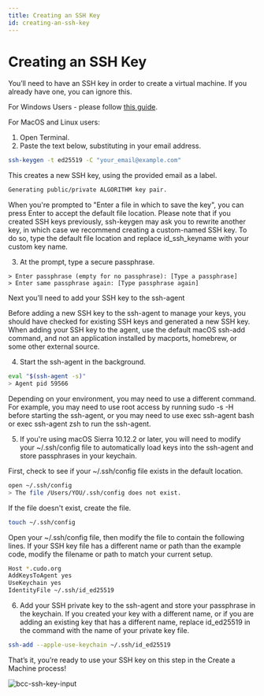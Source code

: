 ```yaml
---
title: Creating an SSH Key
id: creating-an-ssh-key
---
```


# Creating an SSH Key

You’ll need to have an SSH key in order to create a virtual machine. If you already have one, you can ignore this. 

For Windows Users - please follow [this guide](https://www.ssh.com/academy/ssh/putty/windows/puttygen). 

For MacOS and Linux users: 



1. Open Terminal.
2. Paste the text below, substituting in your email address.

```bash
ssh-keygen -t ed25519 -C "your_email@example.com" 
```


This creates a new SSH key, using the provided email as a label.

```bash 
Generating public/private ALGORITHM key pair. 
``` 

When you're prompted to "Enter a file in which to save the key", you can press Enter to accept the default file location. Please note that if you created SSH keys previously, ssh-keygen may ask you to rewrite another key, in which case we recommend creating a custom-named SSH key. To do so, type the default file location and replace id_ssh_keyname with your custom key name.



3. At the prompt, type a secure passphrase.

```
> Enter passphrase (empty for no passphrase): [Type a passphrase]
> Enter same passphrase again: [Type passphrase again]
```

Next you’ll need to add your SSH key to the ssh-agent

Before adding a new SSH key to the ssh-agent to manage your keys, you should have checked for existing SSH keys and generated a new SSH key. When adding your SSH key to the agent, use the default macOS ssh-add command, and not an application installed by macports, homebrew, or some other external source.



4. Start the ssh-agent in the background.

```bash
eval "$(ssh-agent -s)"
> Agent pid 59566
```

	

Depending on your environment, you may need to use a different command. For example, you may need to use root access by running sudo -s -H before starting the ssh-agent, or you may need to use exec ssh-agent bash or exec ssh-agent zsh to run the ssh-agent.



5. If you're using macOS Sierra 10.12.2 or later, you will need to modify your ~/.ssh/config file to automatically load keys into the ssh-agent and store passphrases in your keychain.

First, check to see if your ~/.ssh/config file exists in the default location.

```bash
open ~/.ssh/config
> The file /Users/YOU/.ssh/config does not exist.
```

If the file doesn't exist, create the file.

```bash
touch ~/.ssh/config
```

Open your ~/.ssh/config file, then modify the file to contain the following lines. If your SSH key file has a different name or path than the example code, modify the filename or path to match your current setup.

```bash
Host *.cudo.org
AddKeysToAgent yes
UseKeychain yes
IdentityFile ~/.ssh/id_ed25519
```



6. Add your SSH private key to the ssh-agent and store your passphrase in the keychain. If you created your key with a different name, or if you are adding an existing key that has a different name, replace id_ed25519 in the command with the name of your private key file.

```bash
ssh-add --apple-use-keychain ~/.ssh/id_ed25519
```
That’s it, you’re ready to use your SSH key on this step in the Create a Machine process!

![bcc-ssh-key-input](@site/static/img/bcc-ssh-key-input.png)